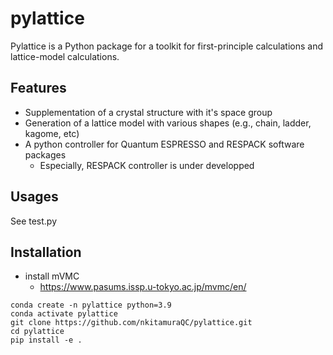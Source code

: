 # pylattice
Pylattice is a Python package for a toolkit for first-principle calculations and lattice-model calculations.

## Features
- Supplementation of a crystal structure with it's space group
- Generation of a lattice model with various shapes (e.g., chain, ladder, kagome, etc)
- A python controller for Quantum ESPRESSO and RESPACK software packages
  - Especially, RESPACK controller is under developped

## Usages
See test.py

## Installation
- install mVMC
  - https://www.pasums.issp.u-tokyo.ac.jp/mvmc/en/

```shell
conda create -n pylattice python=3.9
conda activate pylattice
git clone https://github.com/nkitamuraQC/pylattice.git
cd pylattice
pip install -e .
```

